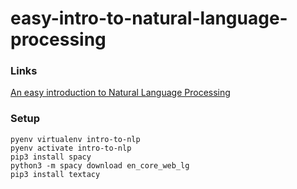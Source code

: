 # easy-intro-to-natural-language-processing

### Links

[An easy introduction to Natural Language Processing](https://towardsdatascience.com/an-easy-introduction-to-natural-language-processing-b1e2801291c1)


### Setup

```
pyenv virtualenv intro-to-nlp
pyenv activate intro-to-nlp
pip3 install spacy
python3 -m spacy download en_core_web_lg
pip3 install textacy
```
